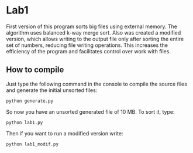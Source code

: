 
# Lab1
First version of this program sorts big files using external memory. The algorithm uses balanced k-way merge sort. Also was created a modified version, which allows writing to the output file only after sorting the entire set of numbers, reducing file writing operations. This increases the efficiency of the program and facilitates control over work with files.
## How to compile
Just type the following command in the console to compile the source files and generate the initial unsorted files:

~~~
python generate.py
~~~

So now you have an unsorted generated file of 10 MB. To sort it, type:

~~~
python lab1.py
~~~
Then if you want to run a modified version write:

~~~
python lab1_modif.py
~~~

